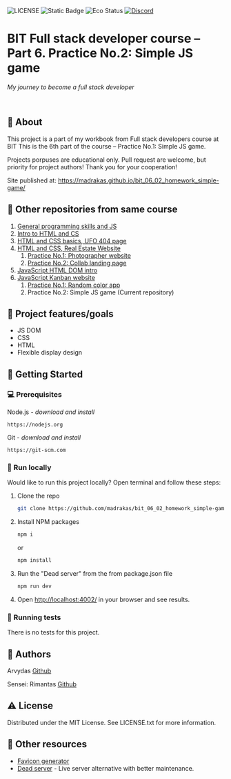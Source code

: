 ![LICENSE](https://img.shields.io/badge/license-MIT-blue.svg?style=flat-square)
![Static Badge](https://img.shields.io/badge/%20Coffe-Free-yellow)
![Eco Status](https://img.shields.io/badge/ECO-Friendly-green.svg)
[![Discord](https://discord.com/api/guilds/571393319201144843/widget.png)](https://discord.gg/dRwW4rw)

# BIT Full stack developer course – Part 6. Practice No.2: Simple JS game

_My journey to become a full stack developer_

<br>

## 🌟 About

This project is a part of my workbook from Full stack developers course at BIT This is the 6th part of the course – Practice No.1: Simple JS game.

Projects porpuses are educational only. Pull request are welcome, but priority for project authors! Thank you for your cooperation!

Site published at: https://madrakas.github.io/bit_06_02_homework_simple-game/


## 🧭 Other repositories from same course
1. [General programming skills and JS](https://github.com/madrakas/bit_01_Intro_to_programming_and_JS/)
2. [Intro to HTML and CS](https://github.com/madrakas/bit_02_Intro_to_html/)
3. [HTML and CSS basics, UFO 404 page](https://github.com/madrakas/bit_03_html-ufo)
4. [HTML and CSS,  Real Estate Website](https://github.com/madrakas/bit_04_html_real_estate/)
    1. [Practice No.1: Photographer website](https://github.com/madrakas/bit_04_01_homework_photographer)
    2. [Practice No.2: Collab landing page](https://github.com/madrakas/bit_04_01_homework_colab/)
5. [JavaScript HTML DOM intro](https://github.com/madrakas/bit_05_dom_intro)
6. [JavaScript Kanban website](https://github.com/madrakas/bit_06_js-kanban)
    1. [Practice No.1: Random color app](https://github.com/madrakas/bit_06_01_homework_random_color_app)
    2. Practice No.2: Simple JS game (Current repository)

## 🎯 Project features/goals

-   JS DOM
-   CSS
-   HTML
-   Flexible display design

## 🧰 Getting Started

### 💻 Prerequisites

Node.js - _download and install_

```
https://nodejs.org
```

Git - _download and install_

```
https://git-scm.com
```

### 🏃 Run locally

Would like to run this project locally? Open terminal and follow these steps:

1. Clone the repo
    ```sh
    git clone https://github.com/madrakas/bit_06_02_homework_simple-game.git
    ```
2. Install NPM packages
    ```sh
    npm i
    ```
    or
    ```sh
    npm install
    ```
3. Run the "Dead server" from the from package.json file
    ```sh
    npm run dev
    ```
4. Open [http://localhost:4002/](http://localhost:4002/) in your browser and see results.

### 🧪 Running tests

There is no tests for this project.

## 🎅 Authors

Arvydas [Github](https://github.com/madrakas)

Sensei: Rimantas [Github](https://github.com/belauzas)

## ⚠️ License

Distributed under the MIT License. See LICENSE.txt for more information.

## 🔗 Other resources
* [Favicon generator](https://realfavicongenerator.net/)
* [Dead server](https://www.npmjs.com/package/dead-server) - Live server alternative with better maintenance.
